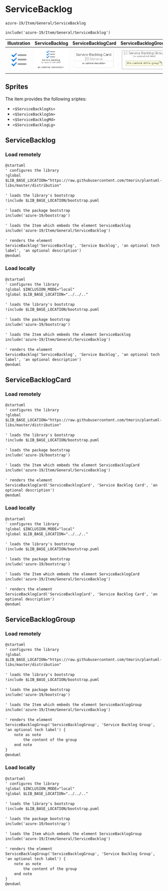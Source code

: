 # ServiceBacklog


```text
azure-19/Item/General/ServiceBacklog
```

```text
include('azure-19/Item/General/ServiceBacklog')
```



| Illustration | ServiceBacklog | ServiceBacklogCard | ServiceBacklogGroup |
| :---: | :---: | :---: | :---: |
| ![illustration for Illustration](../../../azure-19/Item/General/ServiceBacklog.png) | ![illustration for ServiceBacklog](../../../azure-19/Item/General/ServiceBacklog.Local.png) | ![illustration for ServiceBacklogCard](../../../azure-19/Item/General/ServiceBacklogCard.Local.png) | ![illustration for ServiceBacklogGroup](../../../azure-19/Item/General/ServiceBacklogGroup.Local.png) |



## Sprites
The item provides the following sriptes:

- `<$ServiceBacklogXs>`
- `<$ServiceBacklogSm>`
- `<$ServiceBacklogMd>`
- `<$ServiceBacklogLg>`





## ServiceBacklog

### Load remotely
```plantuml
@startuml
' configures the library
!global $LIB_BASE_LOCATION="https://raw.githubusercontent.com/tmorin/plantuml-libs/master/distribution"

' loads the library's bootstrap
!include $LIB_BASE_LOCATION/bootstrap.puml

' loads the package bootstrap
include('azure-19/bootstrap')

' loads the Item which embeds the element ServiceBacklog
include('azure-19/Item/General/ServiceBacklog')

' renders the element
ServiceBacklog('ServiceBacklog', 'Service Backlog', 'an optional tech label', 'an optional description')
@enduml
```

### Load locally
```plantuml
@startuml
' configures the library
!global $INCLUSION_MODE="local"
!global $LIB_BASE_LOCATION="../../.."

' loads the library's bootstrap
!include $LIB_BASE_LOCATION/bootstrap.puml

' loads the package bootstrap
include('azure-19/bootstrap')

' loads the Item which embeds the element ServiceBacklog
include('azure-19/Item/General/ServiceBacklog')

' renders the element
ServiceBacklog('ServiceBacklog', 'Service Backlog', 'an optional tech label', 'an optional description')
@enduml
```

## ServiceBacklogCard

### Load remotely
```plantuml
@startuml
' configures the library
!global $LIB_BASE_LOCATION="https://raw.githubusercontent.com/tmorin/plantuml-libs/master/distribution"

' loads the library's bootstrap
!include $LIB_BASE_LOCATION/bootstrap.puml

' loads the package bootstrap
include('azure-19/bootstrap')

' loads the Item which embeds the element ServiceBacklogCard
include('azure-19/Item/General/ServiceBacklog')

' renders the element
ServiceBacklogCard('ServiceBacklogCard', 'Service Backlog Card', 'an optional description')
@enduml
```

### Load locally
```plantuml
@startuml
' configures the library
!global $INCLUSION_MODE="local"
!global $LIB_BASE_LOCATION="../../.."

' loads the library's bootstrap
!include $LIB_BASE_LOCATION/bootstrap.puml

' loads the package bootstrap
include('azure-19/bootstrap')

' loads the Item which embeds the element ServiceBacklogCard
include('azure-19/Item/General/ServiceBacklog')

' renders the element
ServiceBacklogCard('ServiceBacklogCard', 'Service Backlog Card', 'an optional description')
@enduml
```

## ServiceBacklogGroup

### Load remotely
```plantuml
@startuml
' configures the library
!global $LIB_BASE_LOCATION="https://raw.githubusercontent.com/tmorin/plantuml-libs/master/distribution"

' loads the library's bootstrap
!include $LIB_BASE_LOCATION/bootstrap.puml

' loads the package bootstrap
include('azure-19/bootstrap')

' loads the Item which embeds the element ServiceBacklogGroup
include('azure-19/Item/General/ServiceBacklog')

' renders the element
ServiceBacklogGroup('ServiceBacklogGroup', 'Service Backlog Group', 'an optional tech label') {
    note as note
        the content of the group
    end note
}
@enduml
```

### Load locally
```plantuml
@startuml
' configures the library
!global $INCLUSION_MODE="local"
!global $LIB_BASE_LOCATION="../../.."

' loads the library's bootstrap
!include $LIB_BASE_LOCATION/bootstrap.puml

' loads the package bootstrap
include('azure-19/bootstrap')

' loads the Item which embeds the element ServiceBacklogGroup
include('azure-19/Item/General/ServiceBacklog')

' renders the element
ServiceBacklogGroup('ServiceBacklogGroup', 'Service Backlog Group', 'an optional tech label') {
    note as note
        the content of the group
    end note
}
@enduml
```

